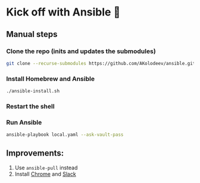 # Kick off with Ansible 🚀

## Manual steps

### Clone the repo (inits and updates the submodules)
```bash
git clone --recurse-submodules https://github.com/AKolodeev/ansible.git
```

### Install Homebrew and Ansible
```bash
./ansible-install.sh
```

### Restart the shell

### Run Ansible
```bash
ansible-playbook local.yaml --ask-vault-pass
```

## Improvements:

1. Use `ansible-pull` instead
2. Install [Chrome](https://formulae.brew.sh/cask/google-chrome) and [Slack](https://formulae.brew.sh/cask/slack)
